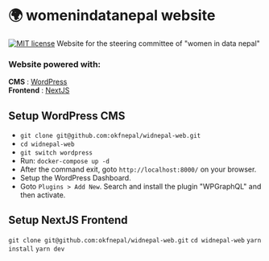 # 🌍 womenindatanepal website
[![MIT license](https://img.shields.io/github/license/mashape/apistatus.svg?style=flat)](https://github.com/okfnepal/widnepal-web/blob/master/LICENSE)
Website for the steering committee of "women in data nepal"

### Website powered with:
**CMS** : [WordPress](https://wordpress.com/)  \
**Frontend** : [NextJS](https://nextjs.org/)

## Setup WordPress CMS
- ```git clone git@github.com:okfnepal/widnepal-web.git```
- ```cd widnepal-web```
- ```git switch wordpress```
- Run: `docker-compose up -d`
- After the command exit, goto `http://localhost:8000/` on your browser.
- Setup the WordPress Dashboard.
- Goto `Plugins > Add New`. Search and install the plugin "WPGraphQL" and then activate.

## Setup NextJS Frontend
```git clone git@github.com:okfnepal/widnepal-web.git```
```cd widnepal-web```
```yarn install```
```yarn dev```
